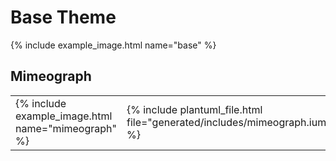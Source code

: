 # Base Theme

{% include example_image.html name="base" %}

## Mimeograph

<table><tr>
  <td> {% include example_image.html name="mimeograph" %} </td>
  <td> {% include plantuml_file.html file="generated/includes/mimeograph.iuml" %} </td>
</tr></table>
